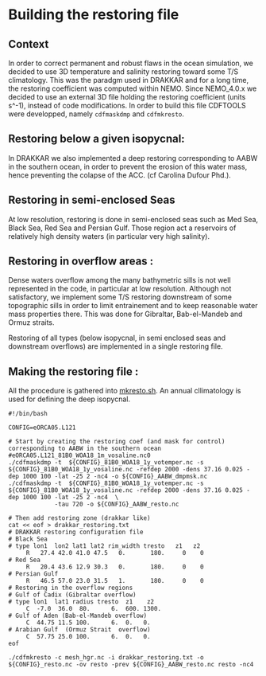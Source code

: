 # Building the restoring file
## Context
In order to correct permanent and robust flaws in the ocean simulation, we decided to use
3D temperature and salinity restoring toward some T/S climatology.  This was the paradgm used
in DRAKKAR and for a long time, the restoring coefficient was computed within NEMO. Since NEMO_4.0.x
we decided to use an external 3D file holding the restoring coefficient (units s^-1), instead
of code modifications.  In order to build this file CDFTOOLS were developped, namely `cdfmaskdmp` 
and `cdfmkresto`.

## Restoring below a given isopycnal:
In DRAKKAR we also implemented a deep restoring corresponding to AABW in the southern ocean, in
order to prevent the erosion of this water mass, hence preventing the colapse of the ACC. (cf
Carolina Dufour Phd.).  

## Restoring in semi-enclosed Seas
At low resolution, restoring is done in semi-enclosed seas such as Med Sea, Black Sea, Red Sea and Persian Gulf.
Those region act a reservoirs of relatively high density waters (in particular very high salinity). 

## Restoring in overflow areas :
Dense waters overflow among the many bathymetric sills is not well represented in the code, in
particular at low resolution. Although not satisfactory, we implement some T/S restoring downstream
of some topographic sills in order to limit entrainement and to keep reasonable water mass properties
there. This was done for Gibraltar, Bab-el-Mandeb and Ormuz straits.   

Restoring of all types (below isopycnal, in semi enclosed seas and  downstream overflows) are implemented in a single restoring file.

## Making the restoring file :
All the procedure is gathered into [mkresto.sh](./mkresto.sh). An annual cllimatology is used for defining the deep isopycnal.

```
#!/bin/bash

CONFIG=eORCA05.L121

# Start by creating the restoring coef (and mask for control)  corresponding to AABW in the southern ocean
#eORCA05.L121_81B0_WOA18_1m_vosaline.nc0
./cdfmaskdmp -t  ${CONFIG}_81B0_WOA18_1y_votemper.nc -s ${CONFIG}_81B0_WOA18_1y_vosaline.nc -refdep 2000 -dens 37.16 0.025 -dep 1000 100 -lat -25 2 -nc4 -o ${CONFIG}_AABW_dmpmsk.nc
./cdfmaskdmp -t  ${CONFIG}_81B0_WOA18_1y_votemper.nc -s ${CONFIG}_81B0_WOA18_1y_vosaline.nc -refdep 2000 -dens 37.16 0.025 -dep 1000 100 -lat -25 2 -nc4  \
             -tau 720 -o ${CONFIG}_AABW_resto.nc

# Then add restoring zone (drakkar like)
cat << eof > drakkar_restoring.txt
# DRAKKAR restoring configuration file
# Black Sea
# type lon1  lon2 lat1 lat2 rim_width tresto   z1   z2
     R   27.4 42.0 41.0 47.5   0.       180.     0    0
# Red Sea
     R   20.4 43.6 12.9 30.3   0.       180.     0    0
# Persian Gulf
     R   46.5 57.0 23.0 31.5   1.       180.     0    0
# Restoring in the overflow regions
# Gulf of Cadix (Gibraltar overflow)
# type lon1  lat1 radius tresto  z1    z2
     C  -7.0  36.0  80.      6.  600. 1300.
# Gulf of Aden (Bab-el-Mandeb overflow)
     C  44.75 11.5 100.      6.  0.   0.
# Arabian Gulf  (Ormuz Strait  overflow)
     C  57.75 25.0 100.      6.  0.   0.
eof

./cdfmkresto -c mesh_hgr.nc -i drakkar_restoring.txt -o  ${CONFIG}_resto.nc -ov resto -prev ${CONFIG}_AABW_resto.nc resto -nc4 

```

